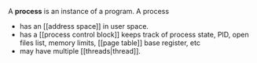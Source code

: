 A **process** is an instance of a program. A process

- has an [[address space]] in user space.
- has a [[process control block]] keeps track of process state, PID, open files list, memory limits, [[page table]] base register, etc
- may have multiple [[threads|thread]].